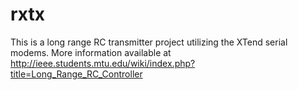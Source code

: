 rxtx
====

This is a long range RC transmitter project utilizing the XTend serial modems.
More information available at http://ieee.students.mtu.edu/wiki/index.php?title=Long_Range_RC_Controller